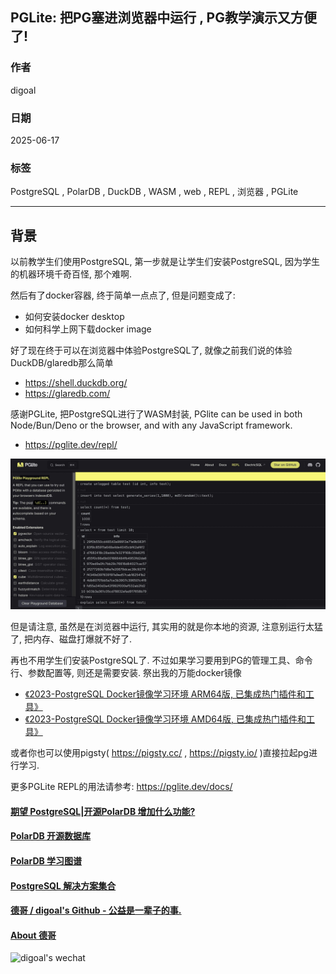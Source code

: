 ## PGLite: 把PG塞进浏览器中运行 , PG教学演示又方便了!   
              
### 作者              
digoal              
              
### 日期              
2025-06-17              
              
### 标签              
PostgreSQL , PolarDB , DuckDB , WASM , web , REPL , 浏览器 , PGLite     
              
----              
              
## 背景        
以前教学生们使用PostgreSQL, 第一步就是让学生们安装PostgreSQL, 因为学生的机器环境千奇百怪, 那个难啊.  
  
然后有了docker容器, 终于简单一点点了, 但是问题变成了:   
- 如何安装docker desktop  
- 如何科学上网下载docker image  
  
好了现在终于可以在浏览器中体验PostgreSQL了, 就像之前我们说的体验DuckDB/glaredb那么简单  
- https://shell.duckdb.org/  
- https://glaredb.com/  
  
感谢PGLite, 把PostgreSQL进行了WASM封装, PGlite can be used in both Node/Bun/Deno or the browser, and with any JavaScript framework.  
- https://pglite.dev/repl/  
  
![pic](20250617_05_pic_001.jpg)  
  
但是请注意, 虽然是在浏览器中运行, 其实用的就是你本地的资源, 注意别运行太猛了, 把内存、磁盘打爆就不好了.  
  
再也不用学生们安装PostgreSQL了. 不过如果学习要用到PG的管理工具、命令行、参数配置等, 则还是需要安装. 祭出我的万能docker镜像  
- [《2023-PostgreSQL Docker镜像学习环境 ARM64版, 已集成热门插件和工具》](../202308/20230814_02.md)       
- [《2023-PostgreSQL Docker镜像学习环境 AMD64版, 已集成热门插件和工具》](../202307/20230710_03.md)       
  
或者你也可以使用pigsty( https://pigsty.cc/  ,  https://pigsty.io/ )直接拉起pg进行学习.    
  
更多PGLite REPL的用法请参考: https://pglite.dev/docs/  
    
  
#### [期望 PostgreSQL|开源PolarDB 增加什么功能?](https://github.com/digoal/blog/issues/76 "269ac3d1c492e938c0191101c7238216")
  
  
#### [PolarDB 开源数据库](https://openpolardb.com/home "57258f76c37864c6e6d23383d05714ea")
  
  
#### [PolarDB 学习图谱](https://www.aliyun.com/database/openpolardb/activity "8642f60e04ed0c814bf9cb9677976bd4")
  
  
#### [PostgreSQL 解决方案集合](../201706/20170601_02.md "40cff096e9ed7122c512b35d8561d9c8")
  
  
#### [德哥 / digoal's Github - 公益是一辈子的事.](https://github.com/digoal/blog/blob/master/README.md "22709685feb7cab07d30f30387f0a9ae")
  
  
#### [About 德哥](https://github.com/digoal/blog/blob/master/me/readme.md "a37735981e7704886ffd590565582dd0")
  
  
![digoal's wechat](../pic/digoal_weixin.jpg "f7ad92eeba24523fd47a6e1a0e691b59")
  
